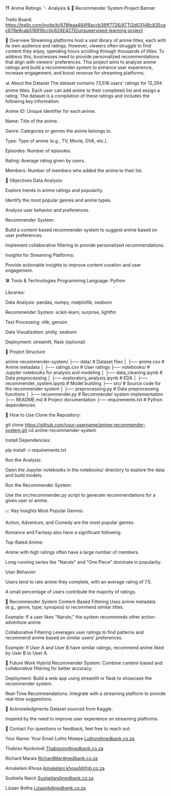 ⛩️ Anime Ratings 〽️ Analysis & 🤖 Recommender System
Project Banner

Trello Board: https://trello.com/invite/b/678feaa484f8accb36ff7726/ATTI2d03148c835cac678e9cab516919cc0c62AE427D/unsupervised-learning-project

📜 Overview
Streaming platforms host a vast library of anime titles, each with its own audience and ratings. However, viewers often struggle to find content they enjoy, spending hours scrolling through thousands of titles. To address this, businesses need to provide personalized recommendations that align with viewers' preferences. This project aims to analyze anime ratings and build a recommender system to enhance user experience, increase engagement, and boost revenue for streaming platforms.

📊 About the Dataset
The dataset contains 73,516 users' ratings for 12,294 anime titles. Each user can add anime to their completed list and assign a rating. The dataset is a compilation of these ratings and includes the following key information:

Anime ID: Unique identifier for each anime.

Name: Title of the anime.

Genre: Categories or genres the anime belongs to.

Type: Type of anime (e.g., TV, Movie, OVA, etc.).

Episodes: Number of episodes.

Rating: Average rating given by users.

Members: Number of members who added the anime to their list.

🎯 Objectives
Data Analysis:

Explore trends in anime ratings and popularity.

Identify the most popular genres and anime types.

Analyze user behavior and preferences.

Recommender System:

Build a content-based recommender system to suggest anime based on user preferences.

Implement collaborative filtering to provide personalized recommendations.

Insights for Streaming Platforms:

Provide actionable insights to improve content curation and user engagement.

🛠️ Tools & Technologies
Programming Language: Python

Libraries:

Data Analysis: pandas, numpy, matplotlib, seaborn

Recommender System: scikit-learn, surprise, lightfm

Text Processing: nltk, gensim

Data Visualization: plotly, seaborn

Deployment: streamlit, flask (optional)

📂 Project Structure

anime-recommender-system/
├── data/                    # Dataset files
│   ├── anime.csv            # Anime metadata
│   ├── ratings.csv          # User ratings
├── notebooks/               # Jupyter notebooks for analysis and modeling
│   ├── data_cleaning.ipynb  # Data preprocessing
│   ├── exploratory_analysis.ipynb  # EDA
│   ├── recommender_system.ipynb  # Model building
├── src/                     # Source code for the recommender system
│   ├── preprocessing.py     # Data preprocessing functions
│   ├── recommender.py       # Recommender system implementation
├── README.md                # Project documentation
├── requirements.txt         # Python dependencies

🚀 How to Use
Clone the Repository:

git clone https://github.com/your-username/anime-recommender-system.git
cd anime-recommender-system

Install Dependencies:

pip install -r requirements.txt

Run the Analysis:

Open the Jupyter notebooks in the notebooks/ directory to explore the data and build models.

Run the Recommender System:

Use the src/recommender.py script to generate recommendations for a given user or anime.

📈 Key Insights
Most Popular Genres:

Action, Adventure, and Comedy are the most popular genres.

Romance and Fantasy also have a significant following.

Top-Rated Anime:

Anime with high ratings often have a large number of members.

Long-running series like "Naruto" and "One Piece" dominate in popularity.

User Behavior:

Users tend to rate anime they complete, with an average rating of 7.5.

A small percentage of users contribute the majority of ratings.

🤖 Recommender System
Content-Based Filtering
Uses anime metadata (e.g., genre, type, synopsis) to recommend similar titles.

Example: If a user likes "Naruto," the system recommends other action-adventure anime.

Collaborative Filtering
Leverages user ratings to find patterns and recommend anime based on similar users' preferences.

Example: If User A and User B have similar ratings, recommend anime liked by User B to User A.

📝 Future Work
Hybrid Recommender System: Combine content-based and collaborative filtering for better accuracy.

Deployment: Build a web app using streamlit or flask to showcase the recommender system.

Real-Time Recommendations: Integrate with a streaming platform to provide real-time suggestions.

🙏 Acknowledgments
Dataset sourced from Kaggle.

Inspired by the need to improve user experience on streaming platforms.

📧 Contact
For questions or feedback, feel free to reach out:

Your Name: Your Email
Lutho Ntsepe             Luthon@nedbank.co.za

Thabiso Nyokolodi        Thabisony@nedbank.co.za

Richard Marais           RichardMar@nedbank.co.za

Amukelani Khosa          Amukelani.khosa1@fnb.co.za

Susheila Naick           Susheilan@nedbank.co.za

Lizaan Botha             Lizaanb@nedbank.co.za



